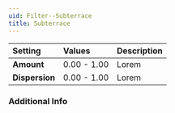 ```yaml
---
uid: Filter--Subterrace
title: Subterrace
---
```


| Setting        | Values      | Description |
| :------------- | :---------- | :---------- |
| **Amount**     | 0.00 - 1.00 | Lorem |
| **Dispersion** | 0.00 - 1.00 | Lorem |

### Additional Info

